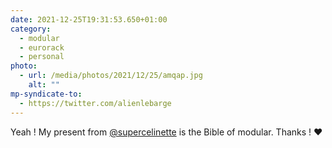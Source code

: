 ```yaml
---
date: 2021-12-25T19:31:53.650+01:00
category:
  - modular
  - eurorack
  - personal
photo:
  - url: /media/photos/2021/12/25/amqap.jpg
    alt: ""
mp-syndicate-to:
  - https://twitter.com/alienlebarge
---
```

Yeah ! My present from [@supercelinette](https://www.twitter.com/supercelinette) is the Bible of modular.
Thanks ! ❤️
